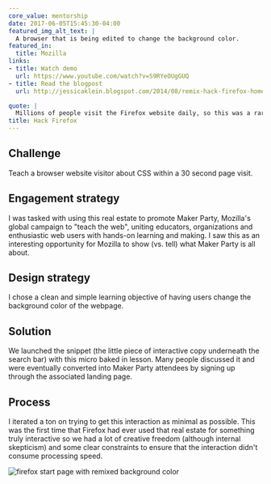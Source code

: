 ```yaml
---
core_value: mentorship
date: 2017-06-05T15:45:30-04:00
featured_img_alt_text: |
  A browser that is being edited to change the background color.
featured_in:
  title: Mozilla
links:
- title: Watch demo
  url: https://www.youtube.com/watch?v=S9RYeOUgGUQ
- title: Read the blogpost
  url: http://jessicaklein.blogspot.com/2014/08/remix-hack-firefox-home-page-no-really.html

quote: |
  Millions of people visit the Firefox website daily, so this was a rare opportunity to teach about coding within that context. It was surprisingly challenging because I had to balance having a learning objective of teaching CSS with the fact that I couldn't get too technical on such a widely accessed page.
title: Hack Firefox
---
```


## Challenge

Teach a browser website visitor about CSS within a 30 second page visit.

## Engagement strategy

I was tasked with using this real estate to promote Maker Party, Mozilla's global campaign to "teach the web", uniting educators, organizations and enthusiastic web users with hands-on learning and making. I saw this as an interesting opportunity for Mozilla to show (vs. tell) what Maker Party is all about.


## Design strategy

I chose a clean and simple learning objective of having users change the background color of the webpage.

## Solution

We launched the snippet (the little piece of interactive copy underneath the search bar) with this micro baked in lesson. Many people discussed it and were eventually converted into Maker Party attendees by signing up through the associated landing page.

## Process

I iterated a ton on trying to get this interaction as minimal as possible. This was the first time that Firefox had ever used that real estate for something truly interactive so we had a lot of creative freedom (although internal skepticism) and some clear constraints to ensure that the interaction didn't consume processing speed.

<img src="snippet.png" alt="firefox start page with remixed background color">
